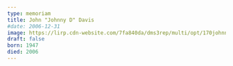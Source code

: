```yaml
---
type: memoriam
title: John "Johnny D" Davis
#date: 2006-12-31
image: https://lirp.cdn-website.com/7fa840da/dms3rep/multi/opt/170johnny-davis-1920w.jpg
draft: false
born: 1947
died: 2006
---
```

